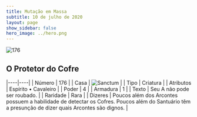 ```yaml
---
title: Mutação em Massa
subtitle: 10 de julho de 2020
layout: page
show_sidebar: false
hero_image: ../hero.png
---
```


![176](https://cdn.keyforgegame.com/media/card_front/pt/479_176_GRHXCM2HH6W2_pt.png)

## O Protetor do Cofre

|----|----|
| Número | 176 |
| Casa | ![Sanctum](https://archonarcana.com/images/thumb/c/c7/Sanctum.png/22px-Sanctum.png "Santuário") |
| Tipo | Criatura |
| Atributos | Espírito • Cavaleiro |
| Poder | 4 |
| Armadura | 1 |
| Texto | Seu A não pode ser roubado. |
| Raridade | Rara |
| Dizeres | Poucos além dos Arcontes possuem a habilidade de  detectar os Cofres. Poucos além do Santuário têm   a presunção de dizer quais Arcontes são dignos. |
